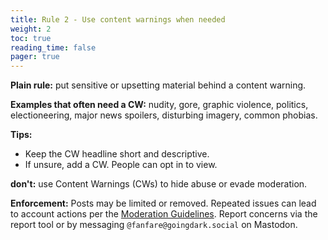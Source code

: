 ```yaml
---
title: Rule 2 - Use content warnings when needed
weight: 2
toc: true
reading_time: false
pager: true
---
```


**Plain rule:** put sensitive or upsetting material behind a content warning.

**Examples that often need a CW:** nudity, gore, graphic violence, politics, electioneering, major news spoilers, disturbing imagery, common phobias.

**Tips:**
- Keep the CW headline short and descriptive.
- If unsure, add a CW. People can opt in to view.

**don't:** use Content Warnings (CWs) to hide abuse or evade moderation.

**Enforcement:** Posts may be limited or removed. Repeated issues can lead to account actions per the [Moderation Guidelines](/docs/policies/moderation-guidelines/). Report concerns via the report tool or by messaging `@fanfare@goingdark.social` on Mastodon.
